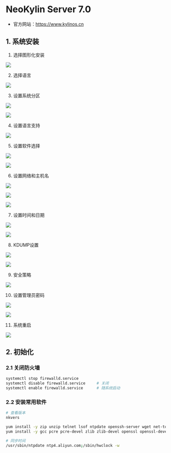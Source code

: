 # NeoKylin Server 7.0

- 官方网站：https://www.kylinos.cn

## 1. 系统安装

1. 选择图形化安装

![](../../assets/_images/deploy/neokylin/1.png)

2. 选择语言

![](../../assets/_images/deploy/neokylin/2.png)

3. 设置系统分区

![](../../assets/_images/deploy/neokylin/3.png)

![](../../assets/_images/deploy/neokylin/3_1.png)

4. 设置语言支持

![](../../assets/_images/deploy/neokylin/4.png)

5. 设置软件选择

![](../../assets/_images/deploy/neokylin/5.png)

![](../../assets/_images/deploy/neokylin/5_1.png)

6. 设置网络和主机名

![](../../assets/_images/deploy/neokylin/6.png)

![](../../assets/_images/deploy/neokylin/6_1.png)

![](../../assets/_images/deploy/neokylin/6_2.png)

7. 设置时间和日期

![](../../assets/_images/deploy/neokylin/7.png)

![](../../assets/_images/deploy/neokylin/7_1.png)

8. KDUMP设置

![](../../assets/_images/deploy/neokylin/8.png)

![](../../assets/_images/deploy/neokylin/8_1.png)

9. 安全策略

![](../../assets/_images/deploy/neokylin/9.png)

10. 设置管理员密码

![](../../assets/_images/deploy/neokylin/10.png)

![](../../assets/_images/deploy/neokylin/10_1.png)

11. 系统重启

![](../../assets/_images/deploy/neokylin/11.png)


## 2. 初始化

### 2.1 关闭防火墙

```bash
systemctl stop firewalld.service
systemctl disable firewalld.service     # 关闭
systemctl enable firewalld.service      # 随系统启动
```


### 2.2 安装常用软件

```bash
# 查看版本
nkvers  

yum install -y zip unzip telnet lsof ntpdate openssh-server wget net-tools.x86_64
yum install -y gcc pcre pcre-devel zlib zlib-devel openssl openssl-devel

# 同步时间
/usr/sbin/ntpdate ntp4.aliyun.com;/sbin/hwclock -w      

```

